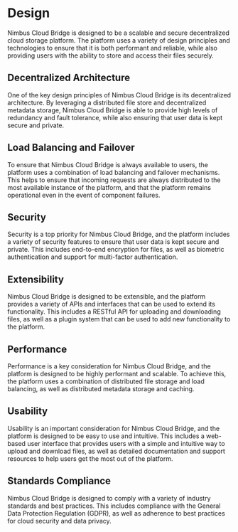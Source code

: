 # Design

Nimbus Cloud Bridge is designed to be a scalable and secure decentralized cloud storage platform. The platform uses a variety of design principles and technologies to ensure that it is both performant and reliable, while also providing users with the ability to store and access their files securely.

## Decentralized Architecture

One of the key design principles of Nimbus Cloud Bridge is its decentralized architecture. By leveraging a distributed file store and decentralized metadata storage, Nimbus Cloud Bridge is able to provide high levels of redundancy and fault tolerance, while also ensuring that user data is kept secure and private.

## Load Balancing and Failover

To ensure that Nimbus Cloud Bridge is always available to users, the platform uses a combination of load balancing and failover mechanisms. This helps to ensure that incoming requests are always distributed to the most available instance of the platform, and that the platform remains operational even in the event of component failures.

## Security

Security is a top priority for Nimbus Cloud Bridge, and the platform includes a variety of security features to ensure that user data is kept secure and private. This includes end-to-end encryption for files, as well as biometric authentication and support for multi-factor authentication.

## Extensibility

Nimbus Cloud Bridge is designed to be extensible, and the platform provides a variety of APIs and interfaces that can be used to extend its functionality. This includes a RESTful API for uploading and downloading files, as well as a plugin system that can be used to add new functionality to the platform.

## Performance

Performance is a key consideration for Nimbus Cloud Bridge, and the platform is designed to be highly performant and scalable. To achieve this, the platform uses a combination of distributed file storage and load balancing, as well as distributed metadata storage and caching.

## Usability

Usability is an important consideration for Nimbus Cloud Bridge, and the platform is designed to be easy to use and intuitive. This includes a web-based user interface that provides users with a simple and intuitive way to upload and download files, as well as detailed documentation and support resources to help users get the most out of the platform.

## Standards Compliance

Nimbus Cloud Bridge is designed to comply with a variety of industry standards and best practices. This includes compliance with the General Data Protection Regulation (GDPR), as well as adherence to best practices for cloud security and data privacy.
